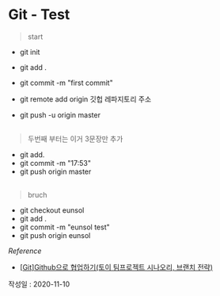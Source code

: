 

# Git - Test
> start
- git init
- git add .
- git commit -m "first commit"

- git remote add origin 깃헙 레파지토리 주소
- git push -u origin master

##
> 두번째 부터는 이거 3문장만 추가
- git add.
- git commit -m "17:53"
- git push origin master

## 
> bruch 
- git checkout eunsol
- git add .
- git commit -m "eunsol test"
- git push origin eunsol
  
*Reference*
- [[Git]Github으로 협업하기(토이 팀프로젝트 시나오리, 브랜치 전략)](https://victorydntmd.tistory.com/91)

작성일 : 2020-11-10